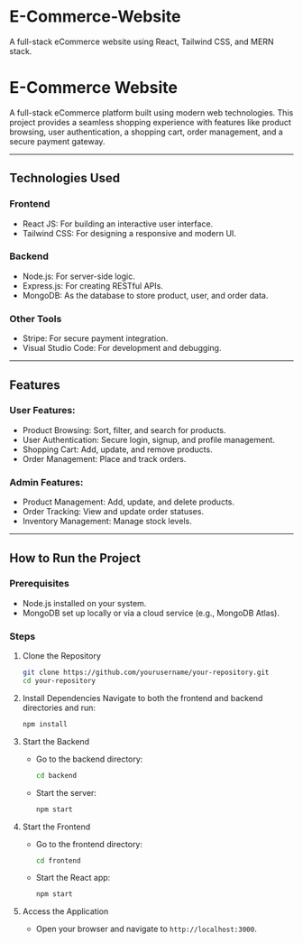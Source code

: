 # E-Commerce-Website
A full-stack eCommerce website using React, Tailwind CSS, and MERN stack.
# E-Commerce Website

A full-stack eCommerce platform built using modern web technologies. This project provides a seamless shopping experience with features like product browsing, user authentication, a shopping cart, order management, and a secure payment gateway.

---

## Technologies Used

### Frontend
- React JS: For building an interactive user interface.
- Tailwind CSS: For designing a responsive and modern UI.

### Backend
- Node.js: For server-side logic.
- Express.js: For creating RESTful APIs.
- MongoDB: As the database to store product, user, and order data.

### Other Tools
- Stripe: For secure payment integration.
- Visual Studio Code: For development and debugging.

---

## Features

### User Features:
- Product Browsing: Sort, filter, and search for products.
- User Authentication: Secure login, signup, and profile management.
- Shopping Cart: Add, update, and remove products.
- Order Management: Place and track orders.

### Admin Features:
- Product Management: Add, update, and delete products.
- Order Tracking: View and update order statuses.
- Inventory Management: Manage stock levels.

---

## How to Run the Project

### Prerequisites
- Node.js installed on your system.
- MongoDB set up locally or via a cloud service (e.g., MongoDB Atlas).

### Steps
1. Clone the Repository
   ```bash
   git clone https://github.com/yourusername/your-repository.git
   cd your-repository
   ```

2. Install Dependencies
   Navigate to both the frontend and backend directories and run:
   ```bash
   npm install
   ```

3. Start the Backend
   - Go to the backend directory:
     ```bash
     cd backend
     ```
   - Start the server:
     ```bash
     npm start
     ```

4. Start the Frontend
   - Go to the frontend directory:
     ```bash
     cd frontend
     ```
   - Start the React app:
     ```bash
     npm start
     ```

5. Access the Application
   - Open your browser and navigate to `http://localhost:3000`.
